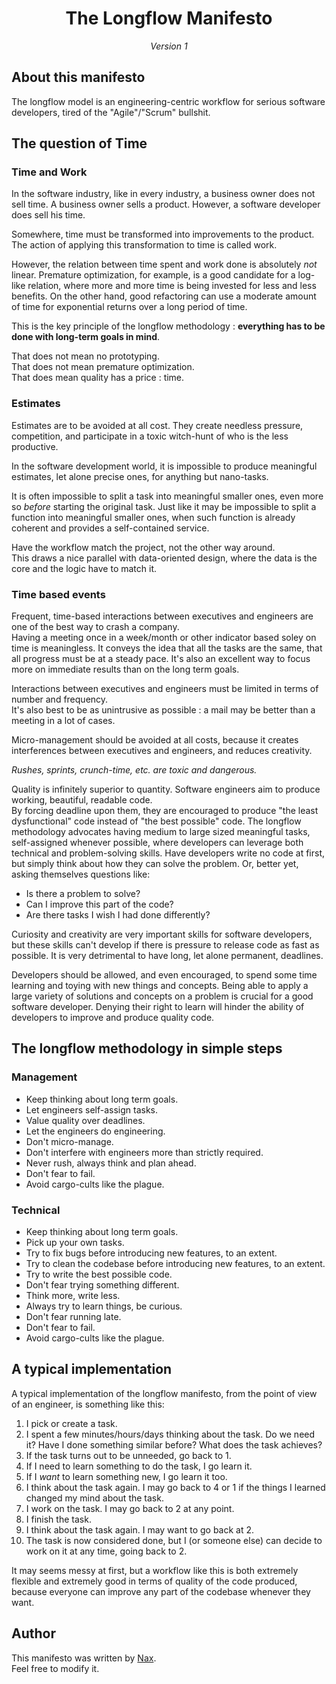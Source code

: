 <div align="center">
    <h1>The Longflow Manifesto</h1>
    <em>Version 1</em>
</div>

## About this manifesto

The longflow model is an engineering-centric workflow for serious software developers, tired of the "Agile"/"Scrum" bullshit.

## The question of Time

### Time and Work

In the software industry, like in every industry, a business owner does not sell time. A business owner sells a product.
However, a software developer does sell his time.

Somewhere, time must be transformed into improvements to the product.
The action of applying this transformation to time is called work.

However, the relation between time spent and work done is absolutely *not* linear.
Premature optimization, for example, is a good candidate for a log-like relation, where more and more time is being invested for less and less benefits.
On the other hand, good refactoring can use a moderate amount of time for exponential returns over a long period of time.

This is the key principle of the longflow methodology : **everything has to be done with long-term goals in mind**.

That does not mean no prototyping.  
That does not mean premature optimization.  
That does mean quality has a price : time.

### Estimates

Estimates are to be avoided at all cost.
They create needless pressure, competition, and participate in a toxic witch-hunt of who is the less productive.

In the software development world, it is impossible to produce meaningful estimates, let alone precise ones, for anything but nano-tasks.

It is often impossible to split a task into meaningful smaller ones, even more so *before* starting the original task.
Just like it may be impossible to split a function into meaningful smaller ones, when such function is already coherent and provides a self-contained service.

Have the workflow match the project, not the other way around.  
This draws a nice parallel with data-oriented design, where the data is the core and the logic have to match it.  

### Time based events

Frequent, time-based interactions between executives and engineers are one of the best way to crash a company.  
Having a meeting once in a week/month or other indicator based soley on time is meaningless. It conveys the idea that all the tasks are the same, that all progress must be at a steady pace.
It's also an excellent way to focus more on immediate results than on the long term goals.

Interactions between executives and engineers must be limited in terms of number and frequency.  
It's also best to be as unintrusive as possible : a mail may be better than a meeting in a lot of cases.

Micro-management should be avoided at all costs, because it creates interferences between executives and engineers, and reduces creativity.

*Rushes, sprints, crunch-time, etc. are toxic and dangerous.*

Quality is infinitely superior to quantity. Software engineers aim to produce working, beautiful, readable code.  
By forcing deadline upon them, they are encouraged to produce "the least dysfunctional" code instead of "the best possible" code.
The longflow methodology advocates having medium to large sized meaningful tasks, self-assigned whenever possible, where developers can leverage both technical and problem-solving skills.
Have developers write no code at first, but simply think about how they can solve the problem. Or, better yet, asking themselves questions like:

 * Is there a problem to solve?
 * Can I improve this part of the code?
 * Are there tasks I wish I had done differently?

Curiosity and creativity are very important skills for software developers, but these skills can't develop if there is pressure to release code as fast as possible.
It is very detrimental to have long, let alone permanent, deadlines.

Developers should be allowed, and even encouraged, to spend some time learning and toying with new things and concepts.
Being able to apply a large variety of solutions and concepts on a problem is crucial for a good software developer.
Denying their right to learn will hinder the ability of developers to improve and produce quality code.

## The longflow methodology in simple steps

### Management

 * Keep thinking about long term goals.
 * Let engineers self-assign tasks.
 * Value quality over deadlines.
 * Let the engineers do engineering.
 * Don't micro-manage.
 * Don't interfere with engineers more than strictly required.
 * Never rush, always think and plan ahead.
 * Don't fear to fail.
 * Avoid cargo-cults like the plague.

### Technical

 * Keep thinking about long term goals.
 * Pick up your own tasks.
 * Try to fix bugs before introducing new features, to an extent.
 * Try to clean the codebase before introducing new features, to an extent.
 * Try to write the best possible code.
 * Don't fear trying something different.
 * Think more, write less.
 * Always try to learn things, be curious.
 * Don't fear running late.
 * Don't fear to fail.
 * Avoid cargo-cults like the plague.

## A typical implementation

A typical implementation of the longflow manifesto, from the point of view of an engineer, is something like this:

 1. I pick or create a task.  
 2. I spent a few minutes/hours/days thinking about the task. Do we need it? Have I done something similar before? What does the task achieves?  
 3. If the task turns out to be unneeded, go back to 1.  
 4. If I need to learn something to do the task, I go learn it.  
 5. If I *want* to learn something new, I go learn it too.  
 6. I think about the task again. I may go back to 4 or 1 if the things I learned changed my mind about the task.  
 7. I work on the task. I may go back to 2 at any point.  
 8. I finish the task.  
 9. I think about the task again. I may want to go back at 2.  
 10. The task is now considered done, but I (or someone else) can decide to work on it at any time, going back to 2.  

It may seems messy at first, but a workflow like this is both extremely flexible and extremely good in terms of quality of the code produced, because everyone can improve any part of the codebase whenever they want.

## Author

This manifesto was written by [Nax](https://github.com/Nax).  
Feel free to modify it.

